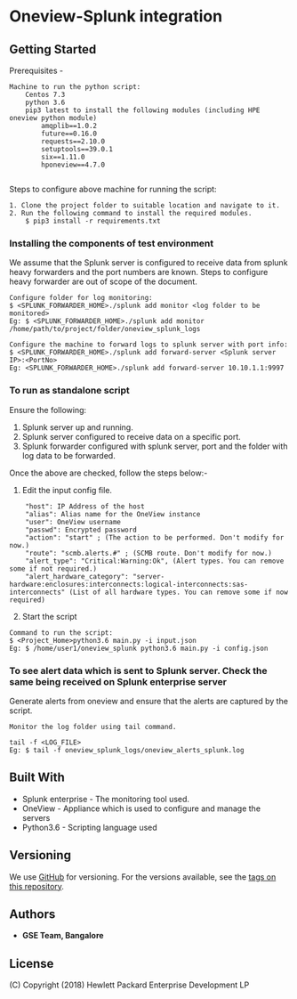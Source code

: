 # Oneview-Splunk integration

## Getting Started

Prerequisites - 

```
Machine to run the python script:
	Centos 7.3 
	python 3.6
	pip3 latest to install the following modules (including HPE oneview python module)
		amqplib==1.0.2
		future==0.16.0
		requests==2.10.0
		setuptools==39.0.1
		six==1.11.0
		hponeview==4.7.0
		
```

Steps to configure above machine for running the script:
```
1. Clone the project folder to suitable location and navigate to it. 
2. Run the following command to install the required modules. 	
	$ pip3 install -r requirements.txt
```
### Installing the components of test environment

We assume that the Splunk server is configured to receive data from splunk heavy forwarders and the port numbers are known. Steps to configure heavy forwarder are out of scope of the document.
```	
Configure folder for log monitoring:
$ <SPLUNK_FORWARDER_HOME>./splunk add monitor <log folder to be monitored>
Eg: $ <SPLUNK_FORWARDER_HOME>./splunk add monitor /home/path/to/project/folder/oneview_splunk_logs
	
Configure the machine to forward logs to splunk server with port info:
$ <SPLUNK_FORWARDER_HOME>./splunk add forward-server <Splunk server IP>:<PortNo>
Eg: <SPLUNK_FORWARDER_HOME>./splunk add forward-server 10.10.1.1:9997
```

### To run as standalone script

Ensure the following:
1. Splunk server up and running. 
2. Splunk server configured to receive data on a specific port. 
3. Splunk forwarder configured with splunk server, port and the folder with log data to be forwarded. 


Once the above are checked, follow the steps below:-
1. Edit the input config file.
```
	"host": IP Address of the host
	"alias": Alias name for the OneView instance
	"user": OneView username
	"passwd": Encrypted password
	"action": "start" ; (The action to be performed. Don't modify for now.)
	"route": "scmb.alerts.#" ; (SCMB route. Don't modify for now.)
	"alert_type": "Critical:Warning:Ok", (Alert types. You can remove some if not required.)
	"alert_hardware_category": "server-hardware:enclosures:interconnects:logical-interconnects:sas-interconnects" (List of all hardware types. You can remove some if now required)
```
2. Start the script
```
Command to run the script:
$ <Project_Home>python3.6 main.py -i input.json
Eg: $ /home/user1/oneview_splunk python3.6 main.py -i config.json
```

### To see alert data which is sent to Splunk server. Check the same being received on Splunk enterprise server
Generate alerts from oneview and ensure that the alerts are captured by the script. 


```
Monitor the log folder using tail command. 

tail -f <LOG_FILE>
Eg: $ tail -f oneview_splunk_logs/oneview_alerts_splunk.log
```


	
## Built With

* Splunk enterprise - The monitoring tool used.
* OneView - Appliance which is used to configure and manage the servers
* Python3.6 - Scripting language used


## Versioning

We use [GitHub](http://github.org/) for versioning. For the versions available, see the [tags on this repository](https://github.com/your/project/tags). 

## Authors

* **GSE Team, Bangalore** 

## License

(C) Copyright (2018) Hewlett Packard Enterprise Development LP

